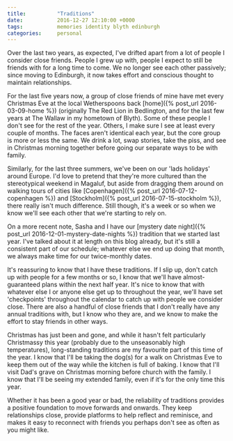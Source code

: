 ```yaml
---
title:          "Traditions"
date:           2016-12-27 12:10:00 +0000
tags:           memories identity blyth edinburgh
categories:     personal
---
```


Over the last two years, as expected, I've drifted apart from a lot of people I consider close friends. People I grew up with, people I expect to still be friends with for a long time to come. We no longer see each other passively; since moving to Edinburgh, it now takes effort and conscious thought to maintain relationships.

<!-- Read More -->

For the last five years now, a group of close friends of mine have met every Christmas Eve at the local Wetherspoons back [home]({% post_url 2016-03-09-home %}) (originally The Red Lion in Bedlington, and for the last few years at The Wallaw in my hometown of Blyth). Some of these people I don't see for the rest of the year. Others, I make sure I see at least every couple of months. The faces aren't identical each year, but the core group is more or less the same. We drink a lot, swap stories, take the piss, and see in Christmas morning together before going our separate ways to be with family.

Similarly, for the last three summers, we've been on our 'lads holidays' around Europe. I'd love to pretend that they're more cultured than the stereotypical weekend in Magaluf, but aside from dragging them around on walking tours of cities like [Copenhagen]({% post_url 2016-07-12-copenhagen %}) and [Stockholm]({% post_url 2016-07-15-stockholm %}), there really isn't much difference. Still though, it's a week or so when we know we'll see each other that we're starting to rely on.

On a more recent note, Sasha and I have our [mystery date night]({% post_url 2016-12-01-mystery-date-nights %}) tradition that we started last year. I've talked about it at length on this blog already, but it's still a consistent part of our schedule; whatever else we end up doing that month, we always make time for our twice-monthly dates.

It's reassuring to know that I have these traditions. If I slip up, don't catch up with people for a few months or so, I know that we'll have almost-guaranteed plans within the next half year. It's nice to know that with whatever else I or anyone else get up to throughout the year, we'll have set 'checkpoints' throughout the calendar to catch up with people we consider close. There are also a handful of close friends that I don't really have any annual traditions with, but I know who they are, and we know to make the effort to stay friends in other ways.

Christmas has just been and gone, and while it hasn't felt particularly Christmassy this year (probably due to the unseasonably high temperatures), long-standing traditions are my favourite part of this time of the year. I know that I'll be taking the dog(s) for a walk on Christmas Eve to keep them out of the way while the kitchen is full of baking. I know that I'll visit Dad's grave on Christmas morning before church with the family. I know that I'll be seeing my extended family, even if it's for the only time this year. 

Whether it has been a good year or bad, the reliability of traditions provides a positive foundation to move forwards and onwards. They keep relationships close, provide platforms to help reflect and reminisce, and makes it easy to reconnect with friends you perhaps don't see as often as you might like.
